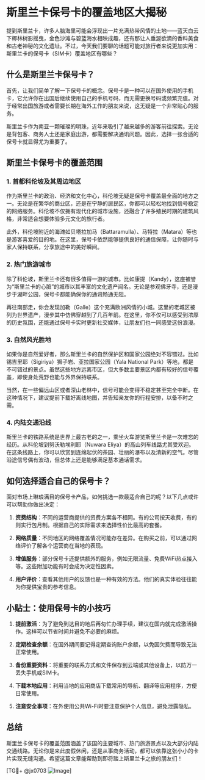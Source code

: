 # 斯里兰卡保号卡的覆盖地区大揭秘

提到斯里兰卡，许多人脑海里可能会浮现出一片充满热带风情的土地——蓝天白云下椰林树影摇曳，金色沙滩与碧蓝海水相映成趣，还有那让人垂涎欲滴的香料美食和古老神秘的文化遗址。不过，今天我们要聊的话题可能对旅行者来说更加实用：斯里兰卡的保号卡（SIM卡）覆盖地区有哪些？

## 什么是斯里兰卡保号卡？

首先，让我们简单了解一下保号卡的概念。保号卡是一种可以在国外使用的手机卡，它允许你在出国后继续使用自己的手机号码，而无需更换号码或频繁充值。对于经常出国旅游或者需要长期在海外工作的朋友来说，这无疑是一个非常贴心的服务。

斯里兰卡作为南亚一颗璀璨的明珠，近年来吸引了越来越多的游客前往探索。无论是背包客、商务人士还是家庭出游，都需要解决通讯问题。因此，选择一张合适的保号卡就显得尤为重要了。

## 斯里兰卡保号卡的覆盖范围

### 1. 首都科伦坡及其周边地区

作为斯里兰卡的政治、经济和文化中心，科伦坡无疑是保号卡覆盖最全面的地方之一。无论是在繁华的商业区，还是在宁静的居民区，你都可以轻松地找到信号稳定的网络服务。科伦坡不仅拥有现代化的城市设施，还融合了许多殖民时期的建筑风格，非常适合想要体验多元文化的旅行者。

此外，科伦坡附近的海滩如贝塔拉加马（Battaramulla）、马特拉（Matara）等也是游客喜爱的目的地。在这里，保号卡依然能够提供良好的通信保障，让你随时与家人保持联系，分享旅途中的美好瞬间。

### 2. 热门旅游城市

除了科伦坡，斯里兰卡还有很多值得一游的城市。比如康提（Kandy），这座被誉为“斯里兰卡的心脏”的城市以其丰富的文化遗产闻名。无论是参观佛牙寺，还是漫步于湖畔公园，保号卡都能确保你的通讯畅通无阻。

再往南部走，你会发现加勒（Galle）这个充满欧洲风情的小城。这里的老城区被列为世界遗产，漫步其中仿佛穿越到了几百年前。在这里，你不仅可以感受到浓厚的历史氛围，还能通过保号卡实时更新社交媒体，让朋友们也一同感受这份浪漫。

### 3. 自然风光胜地

如果你是自然爱好者，那么斯里兰卡的自然保护区和国家公园绝对不容错过。比如锡吉里耶（Sigiriya）狮子岩、亚拉国家公园（Yala National Park）等地，都是不可错过的景点。虽然这些地方远离市区，但大多数主要景区内都有较好的信号覆盖，即使身处荒野也能与外界保持联系。

当然，在一些偏远山区或者深山老林中，信号可能会变得不稳定甚至完全中断。在这种情况下，建议提前下载好离线地图，并告知亲友你的行程安排，以备不时之需。

### 4. 内陆交通沿线

斯里兰卡的铁路系统是世界上最古老的之一，乘坐火车游览斯里兰卡是一次难忘的经历。从科伦坡到努沃勒埃利耶（Nuwara Eliya）的高山列车线路尤其受欢迎。在这条线路上，你可以欣赏到连绵起伏的茶园、壮丽的瀑布以及清新的空气。尽管沿途信号偶有波动，但总体上还是能够满足基本通话需求。

## 如何选择适合自己的保号卡？

面对市场上琳琅满目的保号卡产品，如何挑选一款最适合自己的呢？以下几点或许可以帮助你做出决定：

1. **资费结构**：不同的运营商提供的资费方案各不相同。有的公司按天收费，有的则实行包月制。根据自己的实际需求来选择性价比最高的套餐。
   
2. **网络质量**：不同地区的网络覆盖情况可能存在差异。在购买之前，可以通过网络评价了解各个运营商在当地的表现。

3. **增值服务**：部分保号卡还提供额外的服务，例如无限流量、免费WiFi热点接入等。这些附加功能有时会成为决定性因素。

4. **用户评价**：查看其他用户的反馈也是一种有效的方法。他们的真实体验往往能为你提供宝贵的参考信息。

## 小贴士：使用保号卡的小技巧

1. **提前激活**：为了避免到达目的地后再匆忙办理手续，建议在国内就完成激活操作。这样可以节省时间并避免不必要的麻烦。

2. **定期检查余额**：在国外期间要记得定期查询账户余额，以免因欠费而导致无法正常使用。

3. **备份重要资料**：将重要的联系方式和文件保存到云端或其他设备上，以防万一丢失手机或SIM卡。

4. **下载本地应用**：利用当地的应用商店下载常用的导航、翻译等应用程序，方便日常使用。

5. **注意安全事项**：在外使用公共Wi-Fi时要注意保护个人信息，避免泄露隐私。

## 总结

斯里兰卡保号卡的覆盖范围涵盖了该国的主要城市、热门旅游景点以及大部分内陆交通线路。无论你是来此度假休闲，还是从事商务活动，都可以依靠这张小小的卡片实现无缝沟通。希望这篇文章能帮助到即将踏上斯里兰卡之旅的朋友们！

[TG💪+ @jx0703 ![Image](https://github.com/user-attachments/assets/dbca1d08-cadb-493c-b0ec-ad6f7a83f270)]